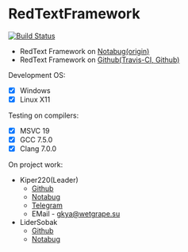 # RedTextFramework
[![Build Status](https://travis-ci.com/Kiper220/RedTextFramework.svg?branch=master)](https://travis-ci.com/Kiper220/RedTextFramework)


* RedText Framework on [Notabug(origin)](https://notabug.org/WetGrape/RedText-Framework)
* RedText Framework on [Github(Travis-CI, Github)](https://github.com/Kiper220/RedTextFramework)

Development OS:
- [x] Windows
- [x] Linux X11

Testing on compilers:
- [x] MSVC 19
- [x] GCC 7.5.0
- [x] Clang 7.0.0

On project work:
* Kiper220(Leader)
    * [Github](https://github.com/Kiper220)
    * [Notabug](https://notabug.org/Kiper220)
    * [Telegram](https://t.me/kiper220_wetgrape)
    * EMail - gkya@wetgrape.su
* LiderSobak
    * [Github](https://github.com/LiderSobak)
    * [Notabug](https://notabug.org/LiderSobak)


